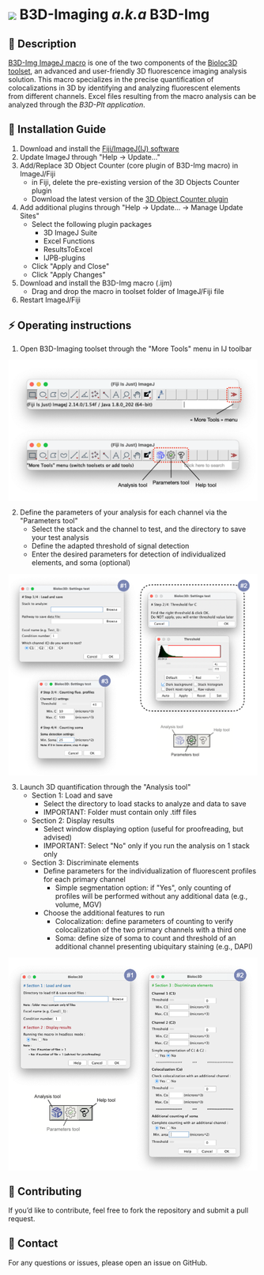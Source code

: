 <h1><img align="center" height="80" src="/B3D-Img/ressource/logo.ico">   B3D-Imaging <em>a.k.a</em> B3D-Img</h1>

## 📝 Description  
[B3D-Img ImageJ macro](https://github.com/Bioloc3D/B3D-Img/tree/main/B3D-Img) is one of the two components of the [Bioloc3D toolset](https://github.com/orgs/Bioloc3D/repositories), an advanced and user-friendly 3D fluorescence imaging analysis solution. This macro specializes in the precise quantification of colocalizations in 3D by identifying and analyzing fluorescent elements from different channels. Excel files resulting from the macro analysis can be analyzed through the <em>B3D-Plt application</em>. 

## 📌 Installation Guide  
1. Download and install the [Fiji/ImageJ(IJ) software](https://imagej.net/downloads)
2. Update ImageJ through "Help -> Update..."
3. Add/Replace 3D Object Counter (core plugin of B3D-Img macro) in ImageJ/Fiji
   - in Fiji, delete the pre-existing version of the 3D Objects Counter plugin
   - Download the latest version of the [3D Object Counter plugin](https://github.com/fabricecordelieres/IJ-Plugin_3D_object_counter)
4. Add additional plugins through "Help -> Update... -> Manage Update Sites"
   - Select the following plugin packages
      - 3D ImageJ Suite
      - Excel Functions
      - ResultsToExcel
      - IJPB-plugins
   - Click "Apply and Close"
   - Click "Apply Changes"
5. Download and install the B3D-Img macro (.ijm)
   - Drag and drop the macro in toolset folder of ImageJ/Fiji file
5. Restart ImageJ/Fiji

## ⚡️ Operating instructions  

1. Open B3D-Imaging toolset through the "More Tools" menu in IJ toolbar


<img align="center" src="/B3D-Img/ressource/IJ_toolbar.png">


2. Define the parameters of your analysis for each channel via the "Parameters tool"
   - Select the stack and the channel to test, and the directory to save your test analysis
   - Define the adapted threshold of signal detection
   - Enter the desired parameters for detection of individualized elements, and soma (optional)


<img align="center" src="/B3D-Img/ressource/Parameters_tool.png">


3. Launch 3D quantification through the "Analysis tool"
   - Section 1: Load and save 
      - Select the directory to load stacks to analyze and data to save
      - IMPORTANT: Folder must contain only .tiff files
   - Section 2: Display results 
      - Select window displaying option (useful for proofreading, but advised)
      - IMPORTANT: Select "No" only if you run the analysis on 1 stack only
   - Section 3: Discriminate elements  
      - Define parameters for the individualization of fluorescent profiles for each primary channel
         - Simple segmentation option: if "Yes", only counting of profiles will be performed without any additional data (e.g., volume, MGV)
      - Choose the additional features to run
         - Colocalization: define parameters of counting to verify colocalization of the two primary channels with a third one
         - Soma: define size of soma to count and threshold of an additional channel presenting ubiquitary staining (e.g., DAPI)


<img align="center" src="/B3D-Img/ressource/Analysis_tool.png">


## 🚀 Contributing
If you’d like to contribute, feel free to fork the repository and submit a pull request.

## 📧 Contact
For any questions or issues, please open an issue on GitHub.
